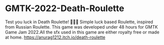 # GMTK-2022-Death-Roulette
Test you luck in Death Roulette! 🎲🔫🎲
Simple luck based Roulette, inspired from Russian Roulette. This game was developed under 48 hours for GMTK Game Jam 2022.All the sfx used in this game are either royalty free or made at home.
https://anurag1212.itch.io/death-roulette
